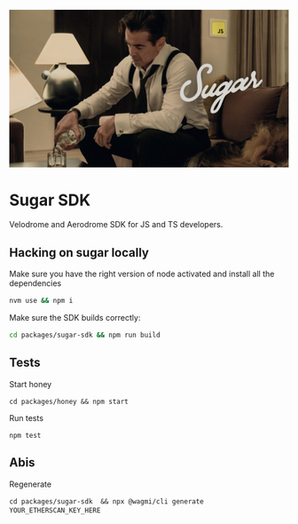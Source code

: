 ![Sugar](sugar.png)

# Sugar SDK

Velodrome and Aerodrome SDK for JS and TS developers.

## Hacking on sugar locally

Make sure you have the right version of node activated and install all the dependencies 

```bash
nvm use && npm i
```

Make sure the SDK builds correctly:

```bash
cd packages/sugar-sdk && npm run build
```

## Tests

Start honey

```
cd packages/honey && npm start
```

Run tests

```
npm test
```

## Abis

Regenerate 

```
cd packages/sugar-sdk  && npx @wagmi/cli generate YOUR_ETHERSCAN_KEY_HERE
```